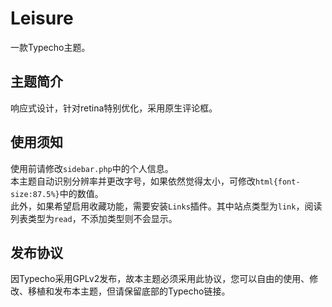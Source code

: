 # Leisure
一款Typecho主题。

## 主题简介

响应式设计，针对retina特别优化，采用原生评论框。

## 使用须知

使用前请修改`sidebar.php`中的个人信息。  
本主题自动识别分辨率并更改字号，如果依然觉得太小，可修改`html{font-size:87.5%}`中的数值。  
此外，如果希望启用收藏功能，需要安装`Links`插件。其中站点类型为`link`，阅读列表类型为`read`，不添加类型则不会显示。

## 发布协议

因Typecho采用GPLv2发布，故本主题必须采用此协议，您可以自由的使用、修改、移植和发布本主题，但请保留底部的Typecho链接。
